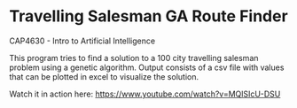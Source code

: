 # Travelling Salesman GA Route Finder
CAP4630 - Intro to Artificial Intelligence

This program tries to find a solution to a 100 city travelling salesman problem using a genetic algorithm.
Output consists of a csv file with values that can be plotted in excel to visualize the solution. 

Watch it in action here: https://www.youtube.com/watch?v=MQlSIcU-DSU
